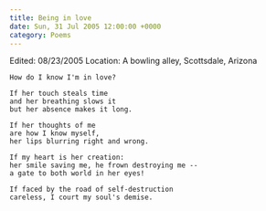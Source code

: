 ```yaml
---
title: Being in love
date: Sun, 31 Jul 2005 12:00:00 +0000
category: Poems
---
```


Edited: 08/23/2005
Location: A bowling alley, Scottsdale, Arizona

    How do I know I'm in love?

    If her touch steals time  
    and her breathing slows it  
    but her absence makes it long.

    If her thoughts of me  
    are how I know myself,  
    her lips blurring right and wrong.

    If my heart is her creation:  
    her smile saving me, he frown destroying me --  
    a gate to both world in her eyes!

    If faced by the road of self-destruction  
    careless, I court my soul's demise.


